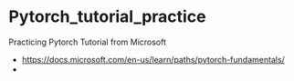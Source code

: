 # Pytorch_tutorial_practice
Practicing Pytorch Tutorial from Microsoft

+ https://docs.microsoft.com/en-us/learn/paths/pytorch-fundamentals/
+
